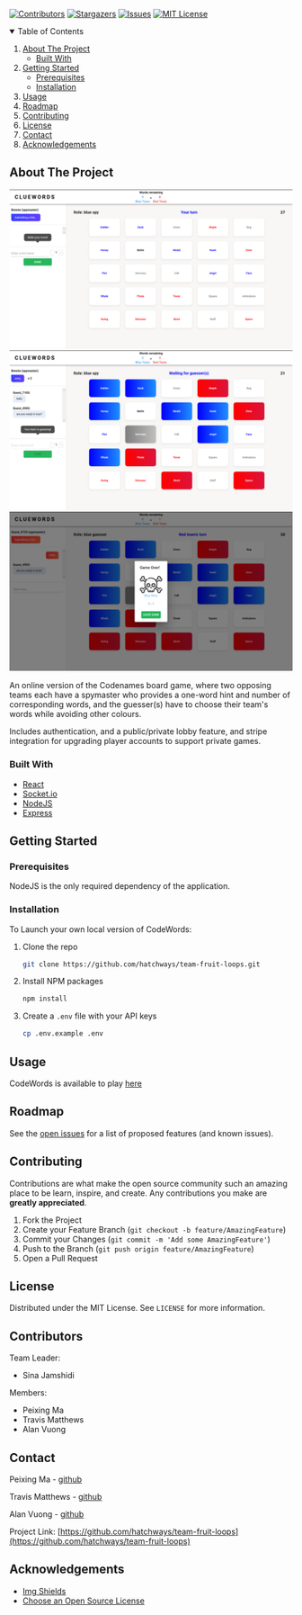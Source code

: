 
[![Contributors][contributors-shield]][contributors-url]
[![Stargazers][stars-shield]][stars-url]
[![Issues][issues-shield]][issues-url]
[![MIT License][license-shield]][license-url]

<!-- TABLE OF CONTENTS -->
<details open="open">
  <summary>Table of Contents</summary>
  <ol>
    <li>
      <a href="#about-the-project">About The Project</a>
      <ul>
        <li><a href="#built-with">Built With</a></li>
      </ul>
    </li>
    <li>
      <a href="#getting-started">Getting Started</a>
      <ul>
        <li><a href="#prerequisites">Prerequisites</a></li>
        <li><a href="#installation">Installation</a></li>
      </ul>
    </li>
    <li><a href="#usage">Usage</a></li>
    <li><a href="#roadmap">Roadmap</a></li>
    <li><a href="#contributing">Contributing</a></li>
    <li><a href="#license">License</a></li>
    <li><a href="#contact">Contact</a></li>
    <li><a href="#acknowledgements">Acknowledgements</a></li>
  </ol>
</details>



<!-- ABOUT THE PROJECT -->
## About The Project
![Spymaster Screenshot](client/src/assets/tutorial/Game_1.png)
![Field Agent Screenshot](client/src/assets/tutorial/Game_3.png)
![Game Over Screenshot](client/src/assets/tutorial/Game_5.png)

An online version of the Codenames board game, where two opposing teams each have a spymaster who provides a one-word hint and number of corresponding words, and the guesser(s) have to choose their team's words while avoiding other colours.

Includes authentication, and a public/private lobby feature, and stripe integration for upgrading player accounts to support private games.
### Built With

* [React](https://reactjs.org)
* [Socket.io](https://socket.io)
* [NodeJS](https://nodejs.org)
* [Express](https://expressjs.com)



<!-- GETTING STARTED -->
## Getting Started


### Prerequisites

NodeJS is the only required dependency of the application. 



### Installation

To Launch your own local version of CodeWords:
1. Clone the repo
   ```sh
   git clone https://github.com/hatchways/team-fruit-loops.git
   ```
2. Install NPM packages
   ```sh
   npm install
   ```
3. Create a `.env` file with your API keys
   ```sh
   cp .env.example .env
   ```



<!-- USAGE EXAMPLES -->
## Usage

CodeWords is available to play [here](https://afternoon-woodland-86224.herokuapp.com)



<!-- ROADMAP -->
## Roadmap

See the [open issues](https://github.com/othneildrew/Best-README-Template/issues) for a list of proposed features (and known issues).



<!-- CONTRIBUTING -->
## Contributing

Contributions are what make the open source community such an amazing place to be learn, inspire, and create. Any contributions you make are **greatly appreciated**.

1. Fork the Project
2. Create your Feature Branch (`git checkout -b feature/AmazingFeature`)
3. Commit your Changes (`git commit -m 'Add some AmazingFeature'`)
4. Push to the Branch (`git push origin feature/AmazingFeature`)
5. Open a Pull Request



<!-- LICENSE -->
## License

Distributed under the MIT License. See `LICENSE` for more information.



<!-- CONTACT -->
## Contributors
Team Leader:
- Sina Jamshidi

Members:
- Peixing Ma
- Travis Matthews
- Alan Vuong
## Contact

Peixing Ma - [github](https://github.com/mpmpx)

Travis Matthews - [github](https://github.com/Travmatth)

Alan Vuong - [github](https://github.com/AltiV)

Project Link: [https://github.com/hatchways/team-fruit-loops](https://github.com/hatchways/team-fruit-loops)



<!-- ACKNOWLEDGEMENTS -->
## Acknowledgements
* [Img Shields](https://shields.io)
* [Choose an Open Source License](https://choosealicense.com)





<!-- MARKDOWN LINKS & IMAGES -->
<!-- https://www.markdownguide.org/basic-syntax/#reference-style-links -->
[contributors-shield]: https://img.shields.io/github/contributors/hatchways/team-fruit-loops.svg?style=for-the-badge
[contributors-url]: https://github.com/hatchways/team-fruit-loops/graphs/contributors
[forks-shield]: https://img.shields.io/github/forks/hatchways/team-fruit-loops.svg?style=for-the-badge
[forks-url]: https://github.com/hatchways/team-fruit-loops/network/members
[stars-shield]: https://img.shields.io/github/stars/hatchways/team-fruit-loops.svg?style=for-the-badge
[stars-url]: https://github.com/hatchways/team-fruit-loops/stargazers
[issues-shield]: https://img.shields.io/github/issues/hatchways/team-fruit-loops.svg?style=for-the-badge
[issues-url]: https://github.com/hatchways/team-fruit-loops/issues
[license-shield]: https://img.shields.io/github/license/hatchways/team-fruit-loops.svg?style=for-the-badge
[license-url]: https://github.com/hatchways/team-fruit-loops/blob/master/LICENSE.txt
[linkedin-shield]: https://img.shields.io/badge/-LinkedIn-black.svg?style=for-the-badge&logo=linkedin&colorB=555
